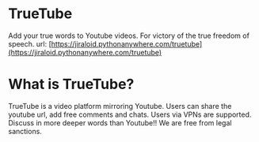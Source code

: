 # TrueTube
Add your true words to Youtube videos. For victory of the true freedom of speech.
url: [https://jiraloid.pythonanywhere.com/truetube](https://jiraloid.pythonanywhere.com/truetube)
# What is TrueTube?
TrueTube is a video platform mirroring Youtube.
Users can share the youtube url, add free comments and chats.
Users via VPNs are supported. Discuss in more deeper words than Youtube!!
We are free from legal sanctions.
